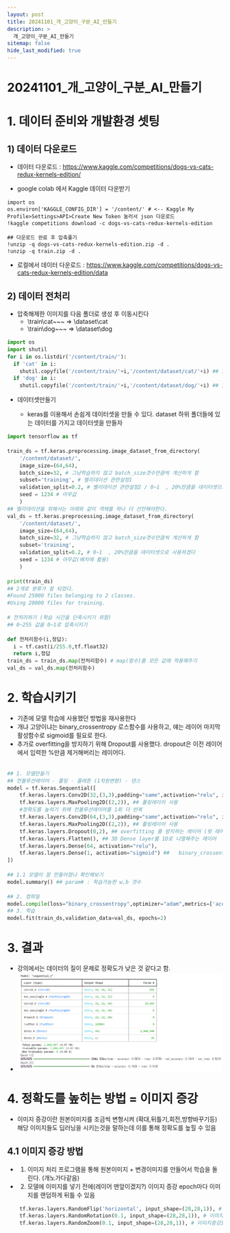 ```yaml
---
layout: post
title: 20241101_개_고양이_구분_AI_만들기
description: >
  개_고양이_구분_AI_만들기
sitemap: false
hide_last_modified: true
---
```


# 20241101_개_고양이_구분_AI_만들기

# 1. 데이터 준비와 개발환경 셋팅

## 1) 데이터 다운로드

- 데이터 다운로드 : https://www.kaggle.com/competitions/dogs-vs-cats-redux-kernels-edition/

- google colab 에서 Kaggle 데이터 다운받기
```
import os
os.environ['KAGGLE_CONFIG_DIR'] = '/content/' # <-- Kaggle My Profile>Settings>API>Create New Token 눌러서 json 다운로드
!kaggle competitions download -c dogs-vs-cats-redux-kernels-edition

## 다운로드 완료 후 압축풀기
!unzip -q dogs-vs-cats-redux-kernels-edition.zip -d .
!unzip -q train.zip -d .
```
- 로컬에서 데이터 다운로드 : https://www.kaggle.com/competitions/dogs-vs-cats-redux-kernels-edition/data

## 2) 데이터 전처리

- 압축해제한 이미지를 다음 폴더로 생성 후 이동시킨다
  - \train\cat~~~ => \dataset\cat
  - \train\dog~~~ => \dataset\dog

``` py 
import os
import shutil
for i in os.listdir('/content/train/'):
  if 'cat' in i:
    shutil.copyfile('/content/train/'+i,'/content/dataset/cat/'+i) ## 1:어떤파일 2: 어떤경로로
  if 'dog' in i:
    shutil.copyfile('/content/train/'+i,'/content/dataset/dog/'+i) ## 1:어떤파일 2: 어떤경로로
```

- 데이터셋만들기

  - keras를 이용해서 손쉽게 데이터셋을 만들 수 있다. dataset 하위 폴더들에 있는 데이터를 가지고 데이터셋을 만들자

``` py
import tensorflow as tf

train_ds = tf.keras.preprocessing.image_dataset_from_directory(
    '/content/dataset/',
    image_size=(64,64),
    batch_size=32, # 그냥학습하지 않고 batch_size갯수만큼씩 계산하게 함
    subset='training', # 벨리데이션 관련설정1
    validation_split=0.2, # 벨리데이션 관련설정2 / 0~1  , 20%만큼을 데이터셋으로 사용하겠다
    seed = 1234 # 아무값
    )
## 벨리데이션을 위해서는 아래와 같이 객체를 하나 더 선언해야한다.
val_ds = tf.keras.preprocessing.image_dataset_from_directory(
    '/content/dataset/',
    image_size=(64,64),
    batch_size=32, # 그냥학습하지 않고 batch_size갯수만큼씩 계산하게 함
    subset='training',
    validation_split=0.2, # 0~1  , 20%만큼을 데이터셋으로 사용하겠다
    seed = 1234 # 아무값(배치에 활용)
    )

print(train_ds)
## 2개로 분류가 잘 되었다.
#Found 25000 files belonging to 2 classes.
#Using 20000 files for training.

# 전처리하기 (학습 시간을 단축시키기 위함)
## 0~255 값을 0~1로 압축시키기

def 전처리함수(i,정답):
  i = tf.cast(i/255.0,tf.float32)
  return i,정답
train_ds = train_ds.map(전처리함수) # map(함수)를 모든 값에 적용해주기
val_ds = val_ds.map(전처리함수)
```


# 2. 학습시키기

- 기존에 모델 학습에 사용했던 방법을 재사용한다
- 개냐 고양이냐는 binary_crossentropy 로스함수를 사용하고, 얘는 레이어 마지막 활성함수로 sigmoid를 필요로 한다.
- 추가로 overfitting을 방지하기 위해 Dropout를 사용했다. dropout은 이전 레이어에서 입력한 %만큼 제거해버리는 레이어다.

``` py

## 1. 모델만들기
## 컨볼루션레이어 - 풀링 - 플래튼 (1차원변환) - 덴스
model = tf.keras.Sequential([ 
    tf.keras.layers.Conv2D(32,(3,3),padding="same",activation="relu", input_shape=(64,64,3)), ## 컨볼루션 레이어 추가 #컬러 사진이라 inputshpae 마지막 매개변수는 3
    tf.keras.layers.MaxPooling2D((2,2)), ## 풀링레이어 사용
    #정확도를 높히기 위해 컨볼루션레이어를 1회 더 반복
    tf.keras.layers.Conv2D(64,(3,3),padding="same",activation="relu", input_shape=(64,64,3)), ## 컨볼루션 레이어 추가 #컬러 사진이라 inputshpae 마지막 매개변수는 3
    tf.keras.layers.MaxPooling2D((2,2)), ## 풀링레이어 사용
    tf.keras.layers.Dropout(0,2), ## overfitting 를 방지하는 레이어 (윗 레이어의 20%를 제거해줌)
    tf.keras.layers.Flatten(), ## 3D Dense layer를 1D로 나열해주는 레이어
    tf.keras.layers.Dense(64, activation="relu"),
    tf.keras.layers.Dense(1, activation="sigmoid") ##   binary_crossentropy -> sigmoid가 필요함
])

## 1.1 모델이 잘 만들어졌나 확인해보기
model.summary() ## param# : 학습가능한 w,b 갯수

## 2. 컴파일
model.compile(loss="binary_crossentropy",optimizer="adam",metrics=['accuracy'])
## 3. 학습
model.fit(train_ds,validation_data=val_ds, epochs=2)
```

# 3. 결과
- 강의에서는 데이터의 질이 문제로 정확도가 낮은 것 같다고 함.
- ![](/assets\img\python\catdog.png)


# 4. 정확도를 높히는 방법 = 이미지 증강
- 이미지 증강이란 원본이미지를 조금씩 변형시켜 (확대,뒤틀기,회전,방향바꾸기등) 해당 이미지들도 딥러닝을 시키는것을 말하는데 이를 통해 정확도를 높힐 수 있음

## 4.1 이미지 증강 방법
- 1) 이미지 처리 프로그램을 통해 원본이미지 + 변경이미지를 만들어서 학습을 돌린다. (개노가다같음)
- 2) 모델에 이미지를 넣기 전에(레이어 맨앞이겠지?) 이미지 증강 epoch마다 이미지를 랜덤하게 뒤틀 수 있음
``` py
    tf.keras.layers.RandomFlip('horizontal', input_shape=(28,28,1)), # 이미지증강1. 뒤집기
    tf.keras.layers.RandomRotation(0.1, input_shape=(28,28,1)), # 이미지증강2. 회전
    tf.keras.layers.RandomZoom(0.1, input_shape=(28,28,1)), # 이미지증강3. 줌
```